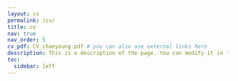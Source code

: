 ```yaml
---
layout: cv
permalink: /cv/
title: cv
nav: true
nav_order: 5
cv_pdf: CV_chaeyoung.pdf # you can also use external links here
description: This is a description of the page. You can modify it in '_pages/cv.md'. You can also change or remove the top pdf download button.
toc:
  sidebar: left
---
```

